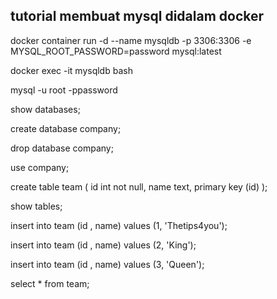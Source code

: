 ## tutorial membuat mysql didalam docker

docker container run -d --name mysqldb -p 3306:3306 -e MYSQL_ROOT_PASSWORD=password mysql:latest

docker exec -it mysqldb bash

mysql -u root -ppassword

show databases;

create database company;

drop database company;

use company;

create table team ( id int not null, name text, primary key (id) );

show tables; 

insert into team (id , name) values (1, 'Thetips4you');

insert into team (id , name) values (2, 'King');

insert into team (id , name) values (3, 'Queen');

select * from team;
